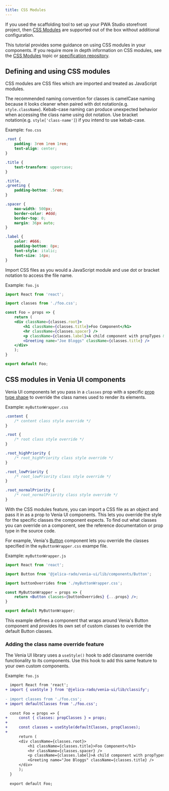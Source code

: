 ```yaml
---
title: CSS Modules
---
```


If you used the scaffolding tool to set up your PWA Studio storefront project, then [CSS Modules][] are supported out of the box without additional configuration.

This tutorial provides some guidance on using CSS modules in your components.
If you require more in depth information on CSS modules, see the [CSS Modules][] topic or [specification repository][].

## Defining and using CSS modules

CSS modules are CSS files which are imported and treated as JavaScript modules.

The recommended naming convention for classes is camelCase naming because it looks cleaner when paired with dot notation(e.g. `style.className`).
Kebab-case naming can produce unexpected behavior when accessing the class name using dot notation.
Use bracket notation(e.g. `style['class-name']`) if you intend to use kebab-case.

Example: `foo.css`

```css
.root {
    padding: 3rem 1rem 1rem;
    text-align: center;
}

.title {
    text-transform: uppercase;
}

.title,
.greeting {
    padding-bottom: .5rem;
}

.spacer {
    max-width: 500px;
    border-color: #ddd;
    border-top: 0;
    margin: 36px auto;
}

.label {
    color: #666;
    padding-bottom: 8px;
    font-style: italic;
    font-size: 14px;
}
```

Import CSS files as you would a JavaScript module and use dot or bracket notation to access the file name.

Example: `foo.js`

```jsx
import React from 'react';

import classes from './foo.css';

const Foo = props => {
    return (
    <div className={classes.root}>
        <h1 className={classes.title}>Foo Component</h1>
        <hr className={classes.spacer} />
        <p className={classes.label}>A child component with propTypes &amp; CSS Modules:</p>
        <Greeting name="Joe Bloggs" className={classes.title} />
    </div>
    );
}

export default Foo;
```

## CSS modules in Venia UI components

Venia UI components let you pass in a `classes` prop with a specific [prop type shape][] to override the class names used to render its elements.

Example: `myButtonWrapper.css`

```css
.content {
    /* content class style override */
}

.root {
    /* root class style override */
}

.root_highPriority {
    /* root_highPriority class style override */
}

.root_lowPriority {
    /* root_lowPriority class style override */
}

.root_normalPriority {
    /* root_normalPriority class style override */
}
```

With the CSS modules feature, you can import a CSS file as an object and pass it in as a prop to Venia UI components.
This lets you override the style for the specific classes the component expects.
To find out what classes you can override on a component, see the reference documentation or prop type in the source code.

For example, Venia's [Button][] component lets you override the classes specified in the `myButtonWrapper.css` exampe file.

Example: `myButtonWrapper.js`

```jsx
import React from 'react';

import Button from '@jelica-rado/venia-ui/lib/components/Button';

import buttonOverrides from './myButtonWrapper.css';

const MyButtonWrapper = props => {
    return <Button classes={buttonOverrides} {...props} />;
}

export default MyButtonWrapper;
```

This example defines a component that wraps around Venia's Button component and provides its own set of custom classes to override the default Button classes.

### Adding the class name override feature

The Venia UI library uses a `useStyle()` hook to add classname override functionality to its components.
Use this hook to add this same feature to your own custom components.

Example: `foo.js`

```diff
  import React from 'react';
+ import { useStyle } from '@jelica-rado/venia-ui/lib/classify';
  
- import classes from './foo.css';
+ import defaultClasses from './foo.css';
  
  const Foo = props => {
+     const { classes: propClasses } = props;
+
+     const classes = useStyle(defaultClasses, propClasses);
+
      return (
      <div className={classes.root}>
          <h1 className={classes.title}>Foo Component</h1>
          <hr className={classes.spacer} />
          <p className={classes.label}>A child component with propTypes &amp; CSS Modules:</p>
          <Greeting name="Joe Bloggs" className={classes.title} />
      </div>
      );
  }
  
  export default Foo;
```

[css modules]: <{%link technologies/basic-concepts/css-modules/index.md %}>
[specification repository]: https://github.com/css-modules/css-modules
[prop type shape]: https://reactjs.org/docs/typechecking-with-proptypes.html
[button]: https://github.com/magento/pwa-studio/blob/develop/packages/venia-ui/lib/components/Button/button.js
